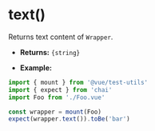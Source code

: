 # text()

Returns text content of `Wrapper`.

- **Returns:** `{string}`

- **Example:**

```js
import { mount } from '@vue/test-utils'
import { expect } from 'chai'
import Foo from './Foo.vue'

const wrapper = mount(Foo)
expect(wrapper.text()).toBe('bar')
```
